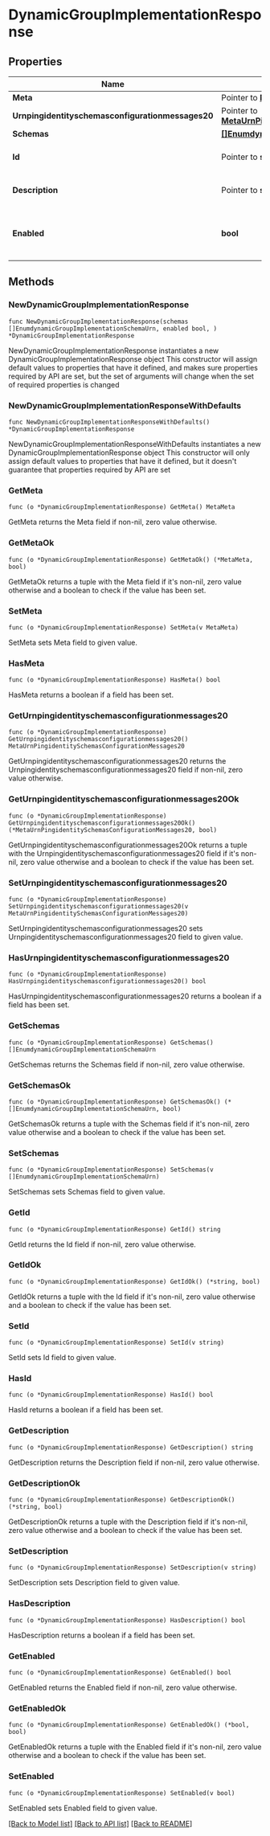 # DynamicGroupImplementationResponse

## Properties

Name | Type | Description | Notes
------------ | ------------- | ------------- | -------------
**Meta** | Pointer to [**MetaMeta**](MetaMeta.md) |  | [optional] 
**Urnpingidentityschemasconfigurationmessages20** | Pointer to [**MetaUrnPingidentitySchemasConfigurationMessages20**](MetaUrnPingidentitySchemasConfigurationMessages20.md) |  | [optional] 
**Schemas** | [**[]EnumdynamicGroupImplementationSchemaUrn**](EnumdynamicGroupImplementationSchemaUrn.md) |  | 
**Id** | Pointer to **string** | Name of the Group Implementation | [optional] 
**Description** | Pointer to **string** | A description for this Group Implementation | [optional] 
**Enabled** | **bool** | Indicates whether the Group Implementation is enabled. | 

## Methods

### NewDynamicGroupImplementationResponse

`func NewDynamicGroupImplementationResponse(schemas []EnumdynamicGroupImplementationSchemaUrn, enabled bool, ) *DynamicGroupImplementationResponse`

NewDynamicGroupImplementationResponse instantiates a new DynamicGroupImplementationResponse object
This constructor will assign default values to properties that have it defined,
and makes sure properties required by API are set, but the set of arguments
will change when the set of required properties is changed

### NewDynamicGroupImplementationResponseWithDefaults

`func NewDynamicGroupImplementationResponseWithDefaults() *DynamicGroupImplementationResponse`

NewDynamicGroupImplementationResponseWithDefaults instantiates a new DynamicGroupImplementationResponse object
This constructor will only assign default values to properties that have it defined,
but it doesn't guarantee that properties required by API are set

### GetMeta

`func (o *DynamicGroupImplementationResponse) GetMeta() MetaMeta`

GetMeta returns the Meta field if non-nil, zero value otherwise.

### GetMetaOk

`func (o *DynamicGroupImplementationResponse) GetMetaOk() (*MetaMeta, bool)`

GetMetaOk returns a tuple with the Meta field if it's non-nil, zero value otherwise
and a boolean to check if the value has been set.

### SetMeta

`func (o *DynamicGroupImplementationResponse) SetMeta(v MetaMeta)`

SetMeta sets Meta field to given value.

### HasMeta

`func (o *DynamicGroupImplementationResponse) HasMeta() bool`

HasMeta returns a boolean if a field has been set.

### GetUrnpingidentityschemasconfigurationmessages20

`func (o *DynamicGroupImplementationResponse) GetUrnpingidentityschemasconfigurationmessages20() MetaUrnPingidentitySchemasConfigurationMessages20`

GetUrnpingidentityschemasconfigurationmessages20 returns the Urnpingidentityschemasconfigurationmessages20 field if non-nil, zero value otherwise.

### GetUrnpingidentityschemasconfigurationmessages20Ok

`func (o *DynamicGroupImplementationResponse) GetUrnpingidentityschemasconfigurationmessages20Ok() (*MetaUrnPingidentitySchemasConfigurationMessages20, bool)`

GetUrnpingidentityschemasconfigurationmessages20Ok returns a tuple with the Urnpingidentityschemasconfigurationmessages20 field if it's non-nil, zero value otherwise
and a boolean to check if the value has been set.

### SetUrnpingidentityschemasconfigurationmessages20

`func (o *DynamicGroupImplementationResponse) SetUrnpingidentityschemasconfigurationmessages20(v MetaUrnPingidentitySchemasConfigurationMessages20)`

SetUrnpingidentityschemasconfigurationmessages20 sets Urnpingidentityschemasconfigurationmessages20 field to given value.

### HasUrnpingidentityschemasconfigurationmessages20

`func (o *DynamicGroupImplementationResponse) HasUrnpingidentityschemasconfigurationmessages20() bool`

HasUrnpingidentityschemasconfigurationmessages20 returns a boolean if a field has been set.

### GetSchemas

`func (o *DynamicGroupImplementationResponse) GetSchemas() []EnumdynamicGroupImplementationSchemaUrn`

GetSchemas returns the Schemas field if non-nil, zero value otherwise.

### GetSchemasOk

`func (o *DynamicGroupImplementationResponse) GetSchemasOk() (*[]EnumdynamicGroupImplementationSchemaUrn, bool)`

GetSchemasOk returns a tuple with the Schemas field if it's non-nil, zero value otherwise
and a boolean to check if the value has been set.

### SetSchemas

`func (o *DynamicGroupImplementationResponse) SetSchemas(v []EnumdynamicGroupImplementationSchemaUrn)`

SetSchemas sets Schemas field to given value.


### GetId

`func (o *DynamicGroupImplementationResponse) GetId() string`

GetId returns the Id field if non-nil, zero value otherwise.

### GetIdOk

`func (o *DynamicGroupImplementationResponse) GetIdOk() (*string, bool)`

GetIdOk returns a tuple with the Id field if it's non-nil, zero value otherwise
and a boolean to check if the value has been set.

### SetId

`func (o *DynamicGroupImplementationResponse) SetId(v string)`

SetId sets Id field to given value.

### HasId

`func (o *DynamicGroupImplementationResponse) HasId() bool`

HasId returns a boolean if a field has been set.

### GetDescription

`func (o *DynamicGroupImplementationResponse) GetDescription() string`

GetDescription returns the Description field if non-nil, zero value otherwise.

### GetDescriptionOk

`func (o *DynamicGroupImplementationResponse) GetDescriptionOk() (*string, bool)`

GetDescriptionOk returns a tuple with the Description field if it's non-nil, zero value otherwise
and a boolean to check if the value has been set.

### SetDescription

`func (o *DynamicGroupImplementationResponse) SetDescription(v string)`

SetDescription sets Description field to given value.

### HasDescription

`func (o *DynamicGroupImplementationResponse) HasDescription() bool`

HasDescription returns a boolean if a field has been set.

### GetEnabled

`func (o *DynamicGroupImplementationResponse) GetEnabled() bool`

GetEnabled returns the Enabled field if non-nil, zero value otherwise.

### GetEnabledOk

`func (o *DynamicGroupImplementationResponse) GetEnabledOk() (*bool, bool)`

GetEnabledOk returns a tuple with the Enabled field if it's non-nil, zero value otherwise
and a boolean to check if the value has been set.

### SetEnabled

`func (o *DynamicGroupImplementationResponse) SetEnabled(v bool)`

SetEnabled sets Enabled field to given value.



[[Back to Model list]](../README.md#documentation-for-models) [[Back to API list]](../README.md#documentation-for-api-endpoints) [[Back to README]](../README.md)


